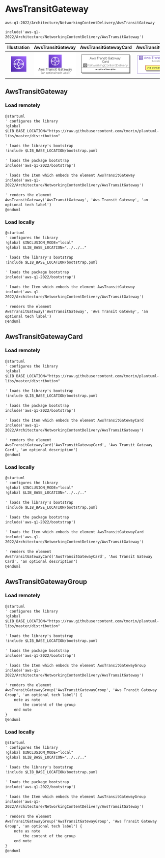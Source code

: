 # AwsTransitGateway


```text
aws-q1-2022/Architecture/NetworkingContentDelivery/AwsTransitGateway
```

```text
include('aws-q1-2022/Architecture/NetworkingContentDelivery/AwsTransitGateway')
```



| Illustration | AwsTransitGateway | AwsTransitGatewayCard | AwsTransitGatewayGroup |
| :---: | :---: | :---: | :---: |
| ![illustration for Illustration](../../../aws-q1-2022/Architecture/NetworkingContentDelivery/AwsTransitGateway.png) | ![illustration for AwsTransitGateway](../../../aws-q1-2022/Architecture/NetworkingContentDelivery/AwsTransitGateway.Local.png) | ![illustration for AwsTransitGatewayCard](../../../aws-q1-2022/Architecture/NetworkingContentDelivery/AwsTransitGatewayCard.Local.png) | ![illustration for AwsTransitGatewayGroup](../../../aws-q1-2022/Architecture/NetworkingContentDelivery/AwsTransitGatewayGroup.Local.png) |




## AwsTransitGateway

### Load remotely
```plantuml
@startuml
' configures the library
!global $LIB_BASE_LOCATION="https://raw.githubusercontent.com/tmorin/plantuml-libs/master/distribution"

' loads the library's bootstrap
!include $LIB_BASE_LOCATION/bootstrap.puml

' loads the package bootstrap
include('aws-q1-2022/bootstrap')

' loads the Item which embeds the element AwsTransitGateway
include('aws-q1-2022/Architecture/NetworkingContentDelivery/AwsTransitGateway')

' renders the element
AwsTransitGateway('AwsTransitGateway', 'Aws Transit Gateway', 'an optional tech label')
@enduml
```

### Load locally
```plantuml
@startuml
' configures the library
!global $INCLUSION_MODE="local"
!global $LIB_BASE_LOCATION="../../.."

' loads the library's bootstrap
!include $LIB_BASE_LOCATION/bootstrap.puml

' loads the package bootstrap
include('aws-q1-2022/bootstrap')

' loads the Item which embeds the element AwsTransitGateway
include('aws-q1-2022/Architecture/NetworkingContentDelivery/AwsTransitGateway')

' renders the element
AwsTransitGateway('AwsTransitGateway', 'Aws Transit Gateway', 'an optional tech label')
@enduml
```

## AwsTransitGatewayCard

### Load remotely
```plantuml
@startuml
' configures the library
!global $LIB_BASE_LOCATION="https://raw.githubusercontent.com/tmorin/plantuml-libs/master/distribution"

' loads the library's bootstrap
!include $LIB_BASE_LOCATION/bootstrap.puml

' loads the package bootstrap
include('aws-q1-2022/bootstrap')

' loads the Item which embeds the element AwsTransitGatewayCard
include('aws-q1-2022/Architecture/NetworkingContentDelivery/AwsTransitGateway')

' renders the element
AwsTransitGatewayCard('AwsTransitGatewayCard', 'Aws Transit Gateway Card', 'an optional description')
@enduml
```

### Load locally
```plantuml
@startuml
' configures the library
!global $INCLUSION_MODE="local"
!global $LIB_BASE_LOCATION="../../.."

' loads the library's bootstrap
!include $LIB_BASE_LOCATION/bootstrap.puml

' loads the package bootstrap
include('aws-q1-2022/bootstrap')

' loads the Item which embeds the element AwsTransitGatewayCard
include('aws-q1-2022/Architecture/NetworkingContentDelivery/AwsTransitGateway')

' renders the element
AwsTransitGatewayCard('AwsTransitGatewayCard', 'Aws Transit Gateway Card', 'an optional description')
@enduml
```

## AwsTransitGatewayGroup

### Load remotely
```plantuml
@startuml
' configures the library
!global $LIB_BASE_LOCATION="https://raw.githubusercontent.com/tmorin/plantuml-libs/master/distribution"

' loads the library's bootstrap
!include $LIB_BASE_LOCATION/bootstrap.puml

' loads the package bootstrap
include('aws-q1-2022/bootstrap')

' loads the Item which embeds the element AwsTransitGatewayGroup
include('aws-q1-2022/Architecture/NetworkingContentDelivery/AwsTransitGateway')

' renders the element
AwsTransitGatewayGroup('AwsTransitGatewayGroup', 'Aws Transit Gateway Group', 'an optional tech label') {
    note as note
        the content of the group
    end note
}
@enduml
```

### Load locally
```plantuml
@startuml
' configures the library
!global $INCLUSION_MODE="local"
!global $LIB_BASE_LOCATION="../../.."

' loads the library's bootstrap
!include $LIB_BASE_LOCATION/bootstrap.puml

' loads the package bootstrap
include('aws-q1-2022/bootstrap')

' loads the Item which embeds the element AwsTransitGatewayGroup
include('aws-q1-2022/Architecture/NetworkingContentDelivery/AwsTransitGateway')

' renders the element
AwsTransitGatewayGroup('AwsTransitGatewayGroup', 'Aws Transit Gateway Group', 'an optional tech label') {
    note as note
        the content of the group
    end note
}
@enduml
```

